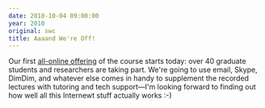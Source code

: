 ```yaml
---
date: 2010-10-04 09:00:00
year: 2010
original: swc
title: Aaaand We're Off!
---
```

<p>Our first <a href="{{site.baseurl}}/blog/2010/09/software-carpentry-offered-online-in-fall-2010-for-ontario-students.html">all-online offering</a> of the course starts today: over 40 graduate students and researchers are taking part. We're going to use email, Skype, DimDim, and whatever else comes in handy to supplement the recorded lectures with tutoring and tech support&mdash;I'm looking forward to finding out how well all this Internewt stuff actually works :-)</p>
